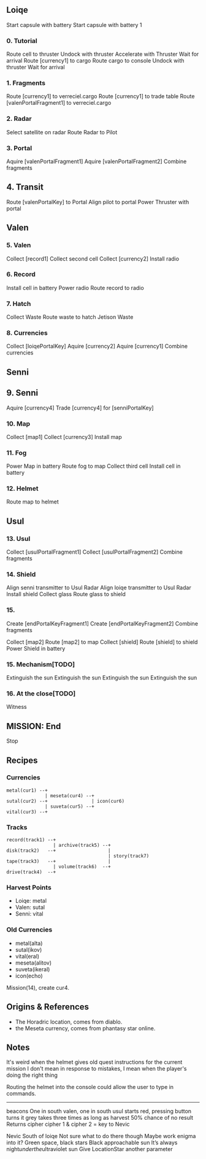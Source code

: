## Loiqe

Start capsule with battery
Start capsule with battery 1

### 0. Tutorial

Route cell to thruster
Undock with thruster
Accelerate with Thruster
Wait for arrival
Route [currency1] to cargo
Route cargo to console
Undock with thruster
Wait for arrival

### 1. Fragments
Route [currency1] to verreciel.cargo
Route [currency1] to trade table
Route [valenPortalFragment1] to verreciel.cargo

### 2. Radar
Select satellite on radar
Route Radar to Pilot

### 3. Portal
Aquire [valenPortalFragment1]
Aquire [valenPortalFragment2]
Combine fragments

## 4. Transit
Route [valenPortalKey] to Portal
Align pilot to portal
Power Thruster with portal

## Valen

### 5. Valen
Collect [record1]
Collect second cell
Collect [currency2]
Install radio

### 6. Record
Install cell in battery
Power radio
Route record to radio

### 7. Hatch
Collect Waste
Route waste to hatch
Jetison Waste

### 8. Currencies
Collect [loiqePortalKey]
Aquire [currency2]
Aquire [currency1]
Combine currencies

## Senni

## 9. Senni
Aquire [currency4]
Trade [currency4] for [senniPortalKey]

### 10. Map
Collect [map1]
Collect [currency3]
Install map

### 11. Fog
Power Map in battery
Route fog to map
Collect third cell
Install cell in battery

### 12. Helmet
Route map to helmet

## Usul 

### 13. Usul
Collect [usulPortalFragment1]
Collect [usulPortalFragment2]
Combine fragments

### 14. Shield
Align senni transmitter to Usul Radar
Align loiqe transmitter to Usul Radar
Install shield
Collect glass
Route glass to shield

### 15. 






Create [endPortalKeyFragment1]
Create [endPortalKeyFragment2]
Combine fragments


Collect [map2]
Route [map2] to map
Collect [shield]
Route [shield] to shield
Power Shield in battery

### 15. Mechanism[TODO]
Extinguish the sun
Extinguish the sun
Extinguish the sun
Extinguish the sun

### 16. At the close[TODO]

Witness

## MISSION: End
Stop

## Recipes

### Currencies

```
metal(cur1) --+
              | meseta(cur4) --+
sutal(cur2) --+                | icon(cur6)
              | suveta(cur5) --+
vital(cur3) --+
```

### Tracks

```
record(track1) --+
                 | archive(track5) --+
disk(track2)   --+                   |
                                     | story(track7)
tape(track3)   --+                   |
                 | volume(track6)  --+
drive(track4)  --+
```

### Harvest Points

- Loiqe: metal
- Valen: sutal
- Senni: vital

### Old Currencies

- metal(alta)
- sutal(ikov)
- vital(eral)
- meseta(alitov)
- suveta(ikeral)
- icon(echo)

Mission(14), create cur4.

## Origins & References

- The Horadric location, comes from diablo.
- the Meseta currency, comes from phantasy star online.

## Notes

It's weird when the helmet gives old quest instructions for the current mission
  I don't mean in response to mistakes, I mean when the player's doing the right thing

Routing the helmet into the console could allow the user to type in commands.

-------

beacons
  One in south valen, one in south usul
  starts red, pressing button turns it grey
    takes three times as long as harvest
    50% chance of no result
  Returns cipher
  cipher 1 & cipher 2 = key to Nevic

Nevic
  South of loiqe
  Not sure what to do there though
  Maybe work enigma into it?
  Green space, black stars
  Black approachable sun
    It’s always night$under the$ultraviolet sun
    Give LocationStar another parameter
